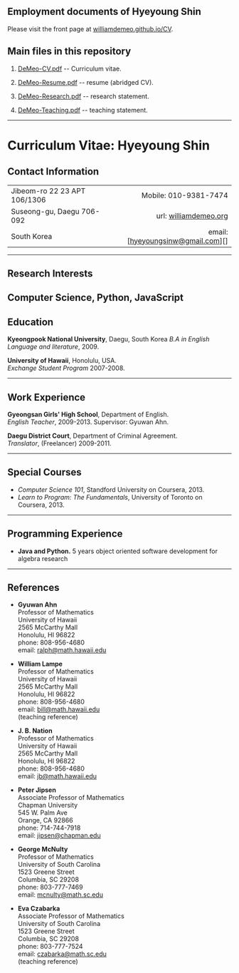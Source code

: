 ## Employment documents of Hyeyoung Shin

Please visit the front page at [williamdemeo.github.io/CV][].

## Main files in this repository

1.  [DeMeo-CV.pdf][] -- Curriculum vitae.

1.  [DeMeo-Resume.pdf][] -- resume (abridged CV).

2.  [DeMeo-Research.pdf][] -- research statement.

3.  [DeMeo-Teaching.pdf][] -- teaching statement.

-------------------------------------------------------------------------------------------

**Curriculum Vitae: Hyeyoung Shin**
===================================


## Contact Information 
|                             |                   |
|-----------------------------|------------------:|
|Jibeom-ro 22 23 APT 106/1306 | Mobile: 010-9381-7474 |
|Suseong-gu, Daegu 706-092    | url: [williamdemeo.org][]|
|South Korea                  | email: [hyeyoungsinw@gmail.com][]|

----------------------------------------------------------------------------
## Research Interests
 Computer Science, Python, JavaScript 
----------------------------------------------------------------------------
## Education
**Kyeongpook National University**, Daegu, South Korea
*B.A in English Language and literature*, 2009.  

**University of Hawaii**, Honolulu, USA.    
*Exchange Student Program* 2007-2008.    

----------------------------------------------------------------------------
## Work Experience
**Gyeongsan Girls' High School**, Department of English.  
*English Teacher*, 2009-2013.  Supervisor: Gyuwan Ahn.  

**Daegu District Court**, Department of Criminal Agreement.  
*Translator*, (Freelancer) 2009-2011.  

----------------------------------------------------------------------------
## Special Courses
+ *Computer Science 101*, Standford University on Coursera, 2013.
+ *Learn to Program: The Fundamentals*, University of Toronto on Coursera, 2013.

----------------------------------------------------------------------------
## Programming Experience
+ **Java and Python.** 5 years object oriented software development for algebra research  

------------------------------------------------
## References
+ **Gyuwan Ahn**  
  Professor of Mathematics      
  University of Hawaii         
  2565 McCarthy Mall    
  Honolulu, HI 96822    
  phone: 808-956-4680  
  email: [ralph@math.hawaii.edu](mailto:ralph@math.hawaii.edu) 

+ **William Lampe**  
  Professor of Mathematics  
  University of Hawaii  
  2565 McCarthy Mall  
  Honolulu, HI 96822  
  phone: 808-956-4680  
  email: [bill@math.hawaii.edu](mailto:bill@math.hawaii.edu)  
  (teaching reference)

+ **J. B. Nation**  
  Professor of Mathematics                              
  University of Hawaii                    
  2565 McCarthy Mall       
  Honolulu, HI 96822   
  phone: 808-956-4680    
  email: [jb@math.hawaii.edu](mailto:jb@math.hawaii.edu)   

+ **Peter Jipsen**  
  Associate Professor of Mathematics  
  Chapman University  
  545 W. Palm Ave  
  Orange, CA 92866  
  phone: 714-744-7918  
  email: [jipsen@chapman.edu](mailto:jipsen@chapman.edu)  

+ **George McNulty**           
  Professor of Mathematics     
  University of South Carolina     
  1523 Greene Street              
  Columbia, SC 29208              
  phone: 803-777-7469             
  email: [mcnulty@math.sc.edu](mailto:mcnulty@math.sc.edu)  

+ **Eva Czabarka**  
  Associate Professor of Mathematics  
  University of South Carolina  
  1523 Greene Street  
  Columbia, SC 29208  
  phone: 803-777-7524  
  email: [czabarka@math.sc.edu](mailto:czabarka@math.sc.edu)  
  (teaching reference)


[DeMeo-CV.pdf]: https://github.com/williamdemeo/CV/raw/master/cv/DeMeo-CV.pdf
[DeMeo-Resume.pdf]: https://github.com/williamdemeo/CV/raw/master/cv/DeMeo-Resume.pdf
[DeMeo-Research.pdf]: https://github.com/williamdemeo/CV/raw/master/other/research/DeMeo-Research.pdf
[DeMeo-Teaching.pdf]: https://github.com/williamdemeo/CV/raw/master/other/teaching/DeMeo-Teaching.pdf
[Workshop on Computational Universal Algebra]: http://universalalgebra.wordpress.com/meetings/2013-workshop-on-computational-universal-algebra/
[abstract]: http://www.ams.org/amsmtgs/2160_abstracts/1096-c5-2578.pdf
[project url]: http://soundmath.github.io/GroupSound/
[CS184: Startup Engineering]: https://class.coursera.org/startup-001/class
[Functional Programming Principles in Scala]: https://class.coursera.org/progfun-003/class
[GAP routines]: https://github.com/williamdemeo/Overalgebras
[Java package]: https://github.com/williamdemeo/Czerny
[Jython programs]: https://github.com/williamdemeo/Aljebra
[Utility programs]: http://uacalc.github.io/UACalc/
[williamdemeo.org]: http://williamdemeo.org
[williamdemeo at gmail]: mailto:williamdemeo@gmail.com
[universalalgebra.org]: http://universalalgebra.org
[williamdemeo.github.io/CV]: http://williamdemeo.github.io/CV